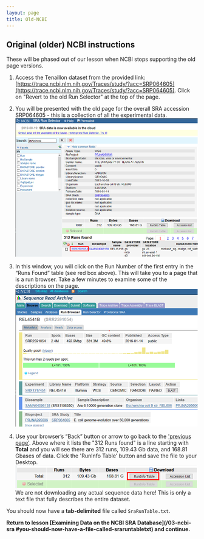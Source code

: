 ```yaml
---
layout: page
title: Old-NCBI
---
```


## Original (older) NCBI instructions

These will be phased out of our lesson when NCBI stops supporting
the old page versions.

1. Access the Tenaillon dataset from the provided link: [https://trace.ncbi.nlm.nih.gov/Traces/study/?acc=SRP064605](https://trace.ncbi.nlm.nih.gov/Traces/study/?acc=SRP064605). Click on "Revert to the old Run Selector" at the top of the page. 

2. You will be presented with the old page for the overall SRA accession SRP064605 - this is a collection of all the experimental data.
![ncbi-old-run-selector](../fig/03_ncbi_old_run_selector.png)

3. In this window, you will click on the Run Number of the first entry in the “Runs Found” table (see red box above). This will take you to a page that is a run browser. Take a few minutes to examine some of the descriptions on the page.
![ncbi-run-browser.png](../fig/03_ncbi_run_browser.png)

4. Use your browser’s “Back” button or arrow to go back to the ['previous page'](https://trace.ncbi.nlm.nih.gov/Traces/study/?acc=SRP064605). Above where it lists the "312 Runs found" is a line starting with **Total** and you will see there are 312 runs, 109.43 Gb data, and 168.81 Gbases of data. Click the 'RunInfo Table' button and save the file to your Desktop.
![ncbi-old-runtable-button.png](../fig/03_ncbi_old_runtable_button.png)
We are not downloading any actual sequence data here! This is only a text file that fully describes the entire
dataset.  

You should now have a **tab-delimited** file called `SraRunTable.txt`.

**Return to lesson [Examining Data on the NCBI SRA Database](/03-ncbi-sra #you-should-now-have-a-file-called-sraruntabletxt) and continue.**
